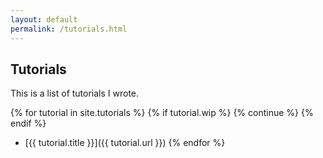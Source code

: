 ```yaml
---
layout: default
permalink: /tutorials.html
---
```


## Tutorials
This is a list of tutorials I wrote.

{% for tutorial in site.tutorials %}
{% if tutorial.wip %}
	{% continue %}
{% endif %}
* [{{ tutorial.title }}]({{ tutorial.url }})
{% endfor %}
